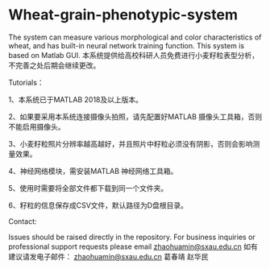 # Wheat-grain-phenotypic-system
The system can measure various morphological and color characteristics of wheat, and has built-in neural network training function.
This system is based on Matlab GUI.
本系统提供给高校科研人员免费进行小麦籽粒表型分析，不完善之处后期会继续更改。

Tutorials：

1、本系统已于MATLAB 2018及以上版本。

2、如果要采用本系统连接摄像头拍照，请先配置好MATLAB 摄像头工具箱，否则不能启用摄像头。

3、小麦籽粒照片分辨率越高越好，并且照片中籽粒必须没有阴影，否则会影响测量效果。

4、神经网络模块，需安装MATLAB 神经网络工具箱。

5、使用时需要将全部文件都下载到同一个文件夹。

6、籽粒的信息保存成CSV文件，默认路径为D盘根目录。

Contact:

Issues should be raised directly in the repository. For business inquiries or professional support requests please  email zhaohuamin@sxau.edu.cn 
如有建议请发电子邮件： zhaohuamin@sxau.edu.cn  葛春靖 赵华民
